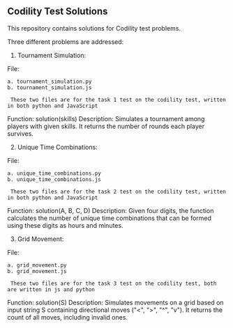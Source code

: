 ## Codility Test Solutions

This repository contains solutions for Codility test problems. 


Three different problems are addressed:


1. Tournament Simulation:
 
 
 File: 
  
  
    a. tournament_simulation.py
    b. tournament_simulation.js

     These two files are for the task 1 test on the codility test, written in both python and JavaScript
    

 Function: solution(skills)
 Description: Simulates a tournament among players with given skills. It returns the number of rounds each player survives.

 


2. Unique Time Combinations:


 File: 


    a. unique_time_combinations.py
    b. unique_time_combinations.js
    
     These two files are for the task 2 test on the codility test, written in both python and JavaScript

 Function: solution(A, B, C, D)
 Description: Given four digits, the function calculates the number of unique time combinations that can be formed using these digits as hours and minutes.



3. Grid Movement:


File:


    a. grid_movement.py
    b. grid_movement.js

     These two files are for the task 3 test on the codility test, both are written in js and python

Function: solution(S)
Description: Simulates movements on a grid based on input string S containing directional moves ("<", ">", "^", "v"). It returns the count of all moves, including invalid ones.